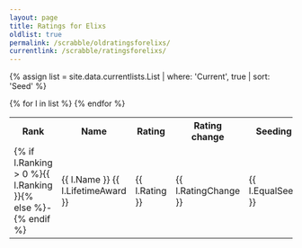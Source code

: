 ```yaml
---
layout: page
title: Ratings for Elixs
oldlist: true
permalink: /scrabble/oldratingsforelixs/
currentlink: /scrabble/ratingsforelixs/
---
```


{% assign list = site.data.currentlists.List | where: 'Current', true | sort: 'Seed' %}

<table>
  <tr><th>Rank</th><th>Name</th><th>Rating</th><th class="ratingchange">Rating<br />change</th><th>Seeding</th><th>Status</th><th>Wins</th><th>Games</th><th>%</th></tr>
  {% for l in list %}
    <tr><td class="ranking">{% if l.Ranking > 0 %}{{ l.Ranking }}{% else %}-{% endif %}</td><td class="name">{{ l.Name }} {{ l.LifetimeAward }}</td><td class="rating">{{ l.Rating }}</td><td class="change">{{ l.RatingChange }}</td><td class="seeding">{{ l.EqualSeed }}</td><td class="status">{{ l.Status }}</td><td class="wins">{{ l.Wins }}</td><td class="games">{{ l.Games }}</td><td class="percent">{{ l.PercentText }}</td></tr>
  {% endfor %}
</table>

